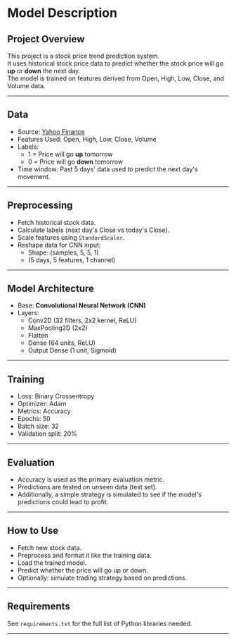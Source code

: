 # Model Description

## Project Overview
This project is a stock price trend prediction system.  
It uses historical stock price data to predict whether the stock price will go **up** or **down** the next day.  
The model is trained on features derived from Open, High, Low, Close, and Volume data.

---

## Data
- Source: [Yahoo Finance](https://finance.yahoo.com/)
- Features Used: Open, High, Low, Close, Volume
- Labels:
  - 1 = Price will go **up** tomorrow
  - 0 = Price will go **down** tomorrow
- Time window: Past 5 days' data used to predict the next day's movement.

---

## Preprocessing
- Fetch historical stock data.
- Calculate labels (next day's Close vs today's Close).
- Scale features using `StandardScaler`.
- Reshape data for CNN input:
  - Shape: (samples, 5, 5, 1)
  - (5 days, 5 features, 1 channel)

---

## Model Architecture
- Base: **Convolutional Neural Network (CNN)**
- Layers:
  - Conv2D (32 filters, 2x2 kernel, ReLU)
  - MaxPooling2D (2x2)
  - Flatten
  - Dense (64 units, ReLU)
  - Output Dense (1 unit, Sigmoid)

---

## Training
- Loss: Binary Crossentropy
- Optimizer: Adam
- Metrics: Accuracy
- Epochs: 50
- Batch size: 32
- Validation split: 20%

---

## Evaluation
- Accuracy is used as the primary evaluation metric.
- Predictions are tested on unseen data (test set).
- Additionally, a simple strategy is simulated to see if the model's predictions could lead to profit.

---

## How to Use
- Fetch new stock data.
- Preprocess and format it like the training data.
- Load the trained model.
- Predict whether the price will go up or down.
- Optionally: simulate trading strategy based on predictions.

---

## Requirements
See `requirements.txt` for the full list of Python libraries needed.

---

